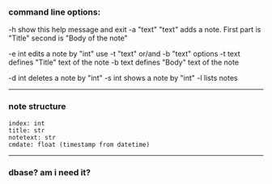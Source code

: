 ### command line options:
  -h                show this help message and exit
  -a "text" "text"  adds a note. First part is "Title" second is "Body of the note"

  -e int            edits a note by "int" use -t "text" or/and -b "text" options
  -t text           defines "Title" text of the note
  -b text           defines "Body" text of the note

  -d int            deletes a note by "int"
  -s int            shows a note by "int"
  -l                lists notes

  <!-- -o (a/r)          Option sort (a/r) (Acsending/Descending) -->
___
### note structure
    index: int
    title: str
    notetext: str
    cmdate: float (timestamp from datetime)
___
### dbase? am i need it?

